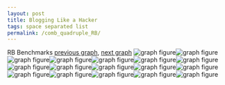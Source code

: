 ```yaml
---
layout: post
title: Blogging Like a Hacker
tags: space separated list
permalink: /comb_quadruple_RB/
---
```


RB Benchmarks
[previous graph](../comb_quadruple_PDFD/), [next graph](../comb_quadruple_ROD/)
![graph figure](./images/quadruple/RB/RB-AVL_box.png)![graph figure](./images/quadruple/RB/RB-A_box.png)![graph figure](./images/quadruple/RB/RB-CYPHERD_box.png)![graph figure](./images/quadruple/RB/RB-EGG_box.png)![graph figure](./images/quadruple/RB/RB-FACE_box.png)![graph figure](./images/quadruple/RB/RB-FLOYD_box.png)![graph figure](./images/quadruple/RB/RB-F_box.png)![graph figure](./images/quadruple/RB/RB-H_box.png)![graph figure](./images/quadruple/RB/RB-JSOND_box.png)![graph figure](./images/quadruple/RB/RB-K_box.png)![graph figure](./images/quadruple/RB/RB-O_box.png)![graph figure](./images/quadruple/RB/RB-PDFD_box.png)![graph figure](./images/quadruple/RB/RB-RB_box.png)![graph figure](./images/quadruple/RB/RB-ROD_box.png)![graph figure](./images/quadruple/RB/RB-SMATRIX_box.png)![graph figure](./images/quadruple/RB/RB-SORTD_box.png)![graph figure](./images/quadruple/RB/RB-ZB_box.png)